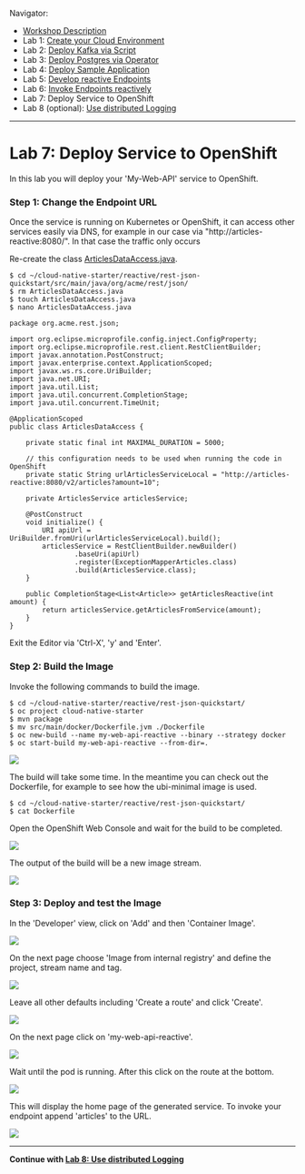 Navigator:
* [Workshop Description](https://ibm.github.io/workshop-quarkus-openshift-reactive-endpoints/)
* Lab 1: [Create your Cloud Environment](../lab1/README.md)
* Lab 2: [Deploy Kafka via Script](../lab2/README.md)
* Lab 3: [Deploy Postgres via Operator](../lab3/README.md)
* Lab 4: [Deploy Sample Application](../lab4/README.md)
* Lab 5: [Develop reactive Endpoints](../lab5/README.md)
* Lab 6: [Invoke Endpoints reactively](../lab6/README.md)
* Lab 7: Deploy Service to OpenShift
* Lab 8 (optional): [Use distributed Logging](../lab8/README.md)

---

# Lab 7: Deploy Service to OpenShift

In this lab you will deploy your 'My-Web-API' service to OpenShift.

### Step 1: Change the Endpoint URL

Once the service is running on Kubernetes or OpenShift, it can access other services easily via DNS, for example in our case via "http://articles-reactive:8080/". In that case the traffic only occurs

Re-create the class [ArticlesDataAccess.java](https://github.com/nheidloff/workshop-quarkus-openshift-reactive-endpoints/blob/master/finish/rest-json-quickstart/src/main/java/org/acme/rest/json/ArticlesDataAccess.java).

```
$ cd ~/cloud-native-starter/reactive/rest-json-quickstart/src/main/java/org/acme/rest/json/
$ rm ArticlesDataAccess.java
$ touch ArticlesDataAccess.java
$ nano ArticlesDataAccess.java
```

```
package org.acme.rest.json;

import org.eclipse.microprofile.config.inject.ConfigProperty;
import org.eclipse.microprofile.rest.client.RestClientBuilder;
import javax.annotation.PostConstruct;
import javax.enterprise.context.ApplicationScoped;
import javax.ws.rs.core.UriBuilder;
import java.net.URI;
import java.util.List;
import java.util.concurrent.CompletionStage;
import java.util.concurrent.TimeUnit;

@ApplicationScoped
public class ArticlesDataAccess {

    private static final int MAXIMAL_DURATION = 5000;

    // this configuration needs to be used when running the code in OpenShift
    private static String urlArticlesServiceLocal = "http://articles-reactive:8080/v2/articles?amount=10";       

    private ArticlesService articlesService;

    @PostConstruct
    void initialize() {
        URI apiUrl = UriBuilder.fromUri(urlArticlesServiceLocal).build();
        articlesService = RestClientBuilder.newBuilder()
                .baseUri(apiUrl)
                .register(ExceptionMapperArticles.class)
                .build(ArticlesService.class);
    }

    public CompletionStage<List<Article>> getArticlesReactive(int amount) {
        return articlesService.getArticlesFromService(amount);
    }
}
```

Exit the Editor via 'Ctrl-X', 'y' and 'Enter'.

### Step 2: Build the Image

Invoke the following commands to build the image.

```
$ cd ~/cloud-native-starter/reactive/rest-json-quickstart/
$ oc project cloud-native-starter
$ mvn package
$ mv src/main/docker/Dockerfile.jvm ./Dockerfile
$ oc new-build --name my-web-api-reactive --binary --strategy docker 
$ oc start-build my-web-api-reactive --from-dir=.
```

![](../../images/deploy-my-web-api.png)

The build will take some time. In the meantime you can check out the Dockerfile, for example to see how the ubi-minimal image is used.

```
$ cd ~/cloud-native-starter/reactive/rest-json-quickstart/
$ cat Dockerfile
```

Open the OpenShift Web Console and wait for the build to be completed.

![](../../images/deploy2.png)

The output of the build will be a new image stream.

![](../../images/deploy3.png)

### Step 3: Deploy and test the Image

In the 'Developer' view, click on 'Add' and then 'Container Image'.

![](../../images/deploy4.png)

On the next page choose 'Image from internal registry' and define the project, stream name and tag.

![](../../images/deploy5.png)

Leave all other defaults including 'Create a route' and click 'Create'.

![](../../images/deploy6.png)

On the next page click on 'my-web-api-reactive'.

![](../../images/deploy7.png)

Wait until the pod is running. After this click on the route at the bottom.

![](../../images/deploy8.png)

This will display the home page of the generated service. To invoke your endpoint append 'articles' to the URL.

![](../../images/deploy10.png)

---

__Continue with [Lab 8: Use distributed Logging](lab8.md)__
